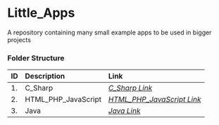 # Little_Apps
A repository containing many small example apps to be used in bigger projects

### Folder Structure

|ID|Description|Link|
| :------------| :------------ | :------------ |
|1.|C_Sharp|*[C_Sharp Link](https://github.com/Cale-Torino/FreeTAKServer_Docs_ETC/tree/main/1.%20XML%20Echo%20Tester)*|
|2.|HTML_PHP_JavaScript|*[HTML_PHP_JavaScript Link](https://github.com/Cale-Torino/FreeTAKServer_Docs_ETC/tree/main/1.%20XML%20Echo%20Tester)*|
|3.|Java|*[Java Link](https://github.com/Cale-Torino/FreeTAKServer_Docs_ETC/tree/main/1.%20XML%20Echo%20Tester)*|
